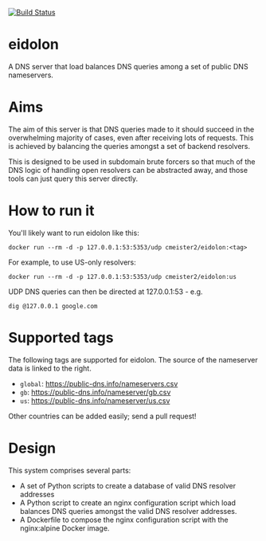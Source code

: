 [![Build Status](https://travis-ci.org/cmeister2/eidolon.svg?branch=master)](https://travis-ci.org/cmeister2/eidolon)

# eidolon
A DNS server that load balances DNS queries among a set of public DNS nameservers.

# Aims
The aim of this server is that DNS queries made to it should succeed in the overwhelming majority of cases, even after receiving lots of requests. This is achieved by balancing the queries amongst a set of backend resolvers.

This is designed to be used in subdomain brute forcers so that much of the DNS logic of handling open resolvers can be abstracted away, and those tools can just query this server directly.

# How to run it
You'll likely want to run eidolon like this:
```
docker run --rm -d -p 127.0.0.1:53:5353/udp cmeister2/eidolon:<tag>
```

For example, to use US-only resolvers:
```
docker run --rm -d -p 127.0.0.1:53:5353/udp cmeister2/eidolon:us
```

UDP DNS queries can then be directed at 127.0.0.1:53 - e.g.
```
dig @127.0.0.1 google.com
```

# Supported tags
The following tags are supported for eidolon. The source of the nameserver data is linked to the right. 

 - `global`: https://public-dns.info/nameservers.csv
 - `gb`: https://public-dns.info/nameserver/gb.csv
 - `us`: https://public-dns.info/nameserver/us.csv

Other countries can be added easily; send a pull request!

# Design
This system comprises several parts:
- A set of Python scripts to create a database of valid DNS resolver addresses
- A Python script to create an nginx configuration script which load balances DNS queries amongst the valid DNS resolver addresses.
- A Dockerfile to compose the nginx configuration script with the nginx:alpine Docker image.
